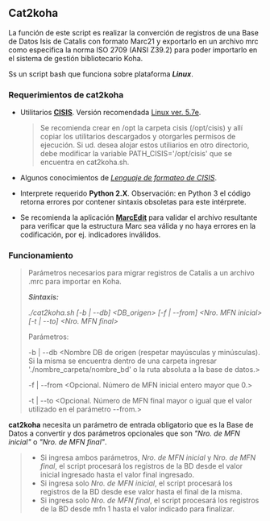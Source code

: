 **Cat2koha**
------------

La función de este script es realizar la converción de registros de una Base de Datos Isis de Catalis con formato Marc21 y exportarlo en un archivo mrc como especifica la norma ISO 2709 (ANSI Z39.2) para poder importarlo en el sistema de gestión bibliotecario Koha.

Ss un script bash que funciona sobre plataforma ***Linux***.

### Requerimientos de **cat2koha**

- Utilitarios [**CISIS**](http://wiki.bireme.org/es/index.php/CISIS).
  Versión recomendada [Linux ver.
  5.7e](https://github.com/bireme/cisis/releases/download/64bits-5.7e-1030/cisis-64bits-5.7e-1030.tar.gz).

    > Se recomienda crear en /opt la carpeta cisis (/opt/cisis) y allí copiar los utilitarios descargados y otorgarles permisos de ejecución.
    Si ud. desea alojar estos utiliarios en otro directorio, debe modificar la variable PATH_CISIS='/opt/cisis' que se encuentra en cat2koha.sh. 
 
- Algunos conocimientos de [*Lenguaje de formateo de CISIS*](<http://modelo.bvsalud.org/download/cisis/CISIS-LinguagemFormato4-es.pdf>).
- Interprete requerido **Python 2.X**. Observación: en Python 3 el código retorna errores por contener sintaxis obsoletas para este intérprete. 
- Se recomienda la aplicación [**MarcEdit**](<https://marcedit.reeset.net/>) para validar el archivo resultante para verificar que la estructura Marc sea válida y no haya errores en la codificación, por ej. indicadores inválidos.

### **Funcionamiento**

> Parámetros necesarios para migrar registros de Catalis a un archivo .mrc para importar en Koha.
>
>  ***Sintaxis:***
>
>  *./cat2koha.sh [-b | --db] <DB_origen> [-f | --from] <Nro. MFN inicial> [-t | --to] <Nro. MFN final>*
>
>  Parámetros:
>
>  -b | --db   <Nombre DB de origen (respetar mayúsculas y minúsculas).
>              Si la misma se encuentra dentro de una carpeta ingresar './nombre_carpeta/nombre_bd'
>              o la ruta absoluta a la base de datos.>
>
>  -f | --from <Opcional. Número de MFN inicial entero mayor que 0.>
>
>  -t | --to   <Opcional. Número de MFN final mayor o igual que el valor utilizado en el parámetro --from.>

**cat2koha** necesita un parámetro de entrada obligatorio que es la Base de Datos a convertir y dos parámetros opcionales que son *"Nro. de MFN inicial"* o *"Nro. de MFN final"*.
> - Si ingresa ambos parámetros, *Nro. de MFN inicial* y *Nro. de MFN final*, el script procesará los registros de la BD desde el valor inicial ingresado hasta el valor final ingresado.
> - Si ingresa solo *Nro. de MFN inicial*, el script procesará los registros de la BD desde ese valor hasta el final de la misma.
> - Si ingresa solo *Nro. de MFN final*, el script procesará los registros de la BD desde mfn 1 hasta el valor indicado para finalizar.

